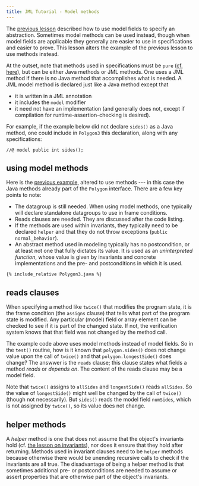 ```yaml
---
title: JML Tutorial - Model methods
---
```


The [previous lesson](ModelFields) described how to use model fields to specify an abstraction. Sometimes model methods can be used instead, though when
model fields are applicable they generally are easier to use in specifications and easier to prove. This lesson alters the example of the previous lesson
to use methods instead.

At the outset, note that methods used in specifications must be `pure` ([cf. here](MethodsInSpecifications)), but can be either Java methods or JML methods. One uses
a JML method if there is no Java method that accomplishes what is needed. A JML model method is declared just like a Java method except that
* it is written in a JML annotation
* it includes the `model` modifier
* it need not have an implementation (and generally does not, except if compilation for runtime-assertion-checking is desired).

For example, if the example below did not declare `sides()` as a Java method, one could include in `Polygon3` this declaration, along with any specifications:
```
//@ model public int sides();
```

## using model methods

Here is the [previous example](ModelFields), altered to use methods --- in this case the Java methods already part of the `Polygon` interface. There are a few key points to note:
* The datagroup is still needed. When using model methods, one typically will declare standalone datagroups to use in frame conditions.
* Reads clauses are needed. They are discussed after the code listing.
* If the methods are used within invariants, they typically need to be declared `helper` and that they do not throw exceptions (`public normal_behavior`).
* An abstract method used in modeling typically has no postcondition, or at least not one that fully dictates its value. It is used as an
_uninterpreted function_, whose value is given by invariants and concrete implementations and the pre- and postconditions in which it is used.

```
{% include_relative Polygon3.java %}
```

## reads clauses

When specifying a method like `twice()` that modifies the program state, it is the frame condition (the `assigns` clause) that tells what part of the program state is modified. Any particular (model) field or array element can be checked to see if it is part of the changed state. If not, the verification system knows that
that field was not changed by the method call.

The example code above uses model methods instead of model fields. So in the `test()` routine, how is it known that `polygon.sides()` does not change
value upon the call of `twice()` and that `polygon.longestSide()` does change? The answwer is the `reads` clause; this clause states what fields a method
_reads_ or _depends on_. The content of the reads clause may be a model field.

Note that `twice()` assigns to `allSides` and `longestSide()` reads `allSides`. So the value of `longestSide()` might well be changed by the call of `twice()` (though not necessarily).
But `sides()` reads the model field `numSides`, which is not assigned by `twice()`, so its value does not change.

## helper methods

A _helper_ method is one that does not assume that the object's invariants hold (cf. [the lesson on invariants](Invariants)), nor does it 
ensure that they hold after returning. Methods used in invariant clauses need to be `helper` methods because otherwise there would be 
unending recursive calls to check if the invariants are all true. The disadvantage of being a helper method is that sometimes additional pre- or postconditions are needed to assume or assert properties that are otherwise part of the object's invariants.